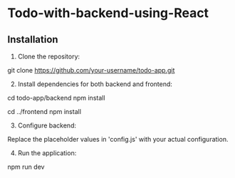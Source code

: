 # Todo-with-backend-using-React
## Installation

1. Clone the repository:

git clone https://github.com/your-username/todo-app.git

2. Install dependencies for both backend and frontend:

cd todo-app/backend
npm install

cd ../frontend
npm install

3. Configure backend:

Replace the placeholder values in 'config.js' with your actual configuration.

4. Run the application:

npm run dev
